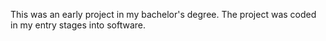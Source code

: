 This was an early project in my bachelor's degree. The project was coded in my entry stages into software.
